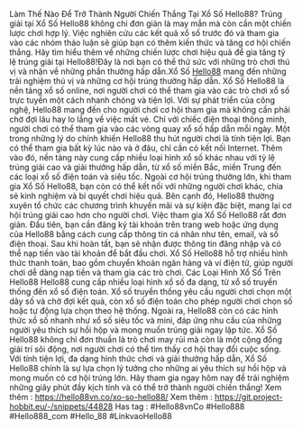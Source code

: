 Làm Thế Nào Để Trở Thành Người Chiến Thắng Tại Xổ Số Hello88?
Trúng giải tại Xổ Số Hello88 không chỉ đơn giản là may mắn mà còn cần một chiến lược chơi hợp lý. Việc nghiên cứu các kết quả xổ số trước đó và tham gia vào các nhóm thảo luận sẽ giúp bạn có thêm kiến thức và tăng cơ hội chiến thắng. Hãy tìm hiểu thêm về những chiến lược chơi hiệu quả để gia tăng tỷ lệ trúng giải tại Hello88!Đây là nơi bạn có thể thử sức với những trò chơi thú vị và nhận về những phần thưởng hấp dẫn.Xổ Số [Hello88](https://hello88vn.co/) mang đến những trải nghiệm thú vị và những cơ hội trúng thưởng hấp dẫn.
Xổ Số Hello88 là nền tảng xổ số online, nơi người chơi có thể tham gia vào các trò chơi xổ số trực tuyến một cách nhanh chóng và tiện lợi. Với sự phát triển của công nghệ, Hello88 mang đến cho người chơi cơ hội tham gia mà không cần phải chờ đợi lâu hay lo lắng về việc mất vé. Chỉ với chiếc điện thoại thông minh, người chơi có thể tham gia vào các vòng quay xổ số hấp dẫn mỗi ngày.
Một trong những lý do chính khiến Hello88 thu hút người chơi là tính tiện lợi. Bạn có thể tham gia bất kỳ lúc nào và ở đâu, chỉ cần có kết nối Internet. Thêm vào đó, nền tảng này cung cấp nhiều loại hình xổ số khác nhau với tỷ lệ trúng giải cao và giải thưởng hấp dẫn, từ xổ số miền Bắc, miền Trung đến các loại xổ số điện toán và siêu tốc.
Ngoài cơ hội trúng thưởng lớn, khi tham gia Xổ Số Hello88, bạn còn có thể kết nối với những người chơi khác, chia sẻ kinh nghiệm và bí quyết chơi hiệu quả. Bên cạnh đó, Hello88 thường xuyên tổ chức các chương trình khuyến mãi và sự kiện đặc biệt, mang lại cơ hội trúng giải cao hơn cho người chơi.
Việc tham gia Xổ Số Hello88 rất đơn giản. Đầu tiên, bạn cần đăng ký tài khoản trên trang web hoặc ứng dụng của Hello88 bằng cách cung cấp thông tin cá nhân như tên, email, và số điện thoại. Sau khi hoàn tất, bạn sẽ nhận được thông tin đăng nhập và có thể nạp tiền vào tài khoản để bắt đầu chơi.
Xổ Số Hello88 hỗ trợ nhiều hình thức thanh toán, bao gồm chuyển khoản ngân hàng và ví điện tử, giúp người chơi dễ dàng nạp tiền và tham gia các trò chơi.
Các Loại Hình Xổ Số Trên Hello88
Hello88 cung cấp nhiều loại hình xổ số đa dạng, từ xổ số truyền thống đến xổ số điện toán. Xổ số truyền thống yêu cầu người chơi chọn một dãy số và chờ đợi kết quả, còn xổ số điện toán cho phép người chơi chọn số hoặc tự động lựa chọn theo hệ thống. Ngoài ra, Hello88 còn có các hình thức xổ số nhanh như xổ số siêu tốc và mini, đáp ứng nhu cầu của những người yêu thích sự hồi hộp và mong muốn trúng giải ngay lập tức.
Xổ Số Hello88 không chỉ đơn thuần là trò chơi may rủi mà còn là một cộng đồng giải trí sôi động, nơi người chơi có thể tìm thấy cơ hội thay đổi cuộc sống. Với tính tiện lợi, đa dạng hình thức chơi và giải thưởng hấp dẫn, Xổ Số Hello88 chính là sự lựa chọn lý tưởng cho những ai yêu thích sự hồi hộp và mong muốn có cơ hội trúng lớn. Hãy tham gia ngay hôm nay để trải nghiệm những giây phút đầy kịch tính và có thể trở thành người chiến thắng!
Xem thêm : https://hello88vn.co/xo-so-hello88/
Xem thêm : https://git.project-hobbit.eu/-/snippets/44828
Has tag : #Hello88vnCo #Hello888 #Hello888_com #Hello_88 #LinkvaoHello88
